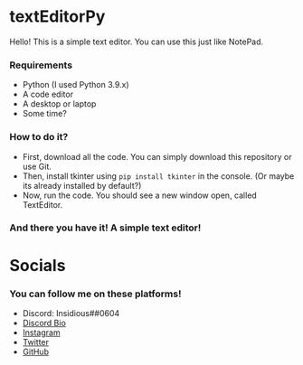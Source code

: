 # textEditorPy

Hello! This is a simple text editor. You can use this just like NotePad.

### Requirements
- Python (I used Python 3.9.x)
- A code editor 
- A desktop or laptop
- Some time?

### How to do it?
- First, download all the code. You can simply download this repository or use Git.
- Then, install tkinter using `pip install tkinter` in the console. (Or maybe its already installed by default?)
- Now, run the code. You should see a new window open, called TextEditor.
### And there you have it! A simple text editor!

# Socials
 ### You can follow me on these platforms!

- Discord: Insidious##0604
- [Discord Bio](https://discord.bio/Nightmare69)
- [Instagram](https://instagram.com/insidiosuthedev)
- [Twitter](https://twitter.com/dafakeNightmare)
- [GitHub](https://github.com/nightmxre69)




